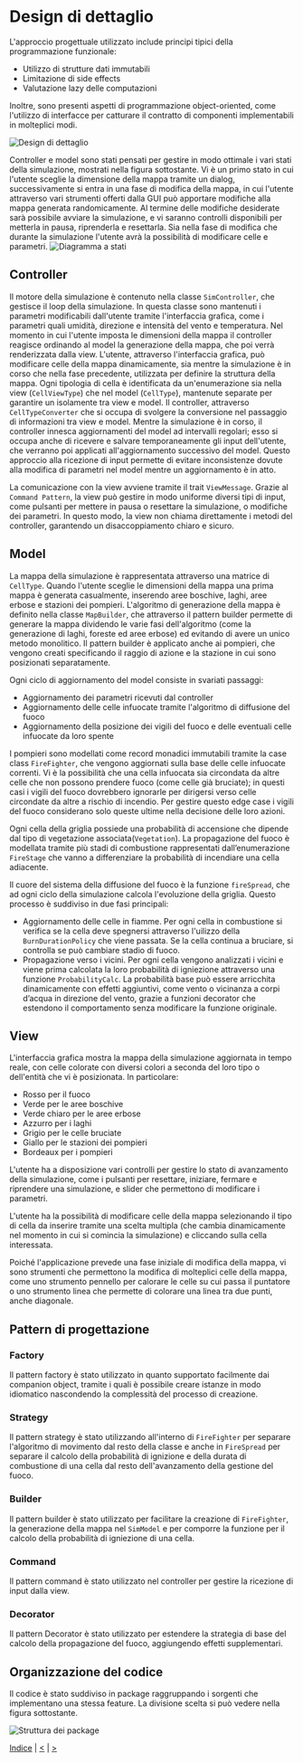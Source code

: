 # Design di dettaglio
L'approccio progettuale utilizzato include principi tipici della programmazione funzionale:
- Utilizzo di strutture dati immutabili 
- Limitazione di side effects
- Valutazione lazy delle computazioni

Inoltre, sono presenti aspetti di programmazione object-oriented, come l'utilizzo di interfacce per catturare il contratto di componenti implementabili in molteplici modi.

![Design di dettaglio](../img/detailed-design.png)

Controller e model sono stati pensati per gestire in modo ottimale i vari stati della simulazione, mostrati nella figura sottostante. Vi è un primo stato in cui l'utente sceglie la dimensione della mappa tramite un dialog, successivamente si entra in una fase di modifica della mappa, in cui l'utente attraverso vari strumenti offerti dalla GUI può apportare modifiche alla mappa generata randomicamente. Al termine delle modifiche desiderate sarà possibile avviare la simulazione, e vi saranno controlli disponibili per metterla in pausa, riprenderla e resettarla. Sia nella fase di modifica che durante la simulazione l'utente avrà la possibilità di modificare celle e parametri.
![Diagramma a stati](../img/state-diagram.png)


## Controller
Il motore della simulazione è contenuto nella classe `SimController`, che gestisce il loop della simulazione. In questa classe sono mantenuti i parametri modificabili dall'utente tramite l'interfaccia grafica, come i parametri quali umidità, direzione e intensità del vento e temperatura. Nel momento in cui l'utente imposta le dimensioni della mappa il controller reagisce ordinando al model la generazione della mappa, che poi verrà renderizzata dalla view. L'utente, attraverso l'interfaccia grafica, può modificare celle della mappa dinamicamente, sia mentre la simulazione è in corso che nella fase precedente, utilizzata per definire la struttura della mappa. Ogni tipologia di cella è identificata da un'enumerazione sia nella view (`CellViewType`) che nel model (`CellType`), mantenute separate per garantire un isolamente tra view e model. Il controller, attraverso `CellTypeConverter` che si occupa di svolgere la conversione nel passaggio di informazioni tra view e model. Mentre la simulazione è in corso, il controller innesca aggiornamenti del model ad intervalli regolari; esso si occupa anche di ricevere e salvare temporaneamente gli input dell'utente, che verranno poi applicati all'aggiornamento successivo del model. Questo approccio alla ricezione di input permette di evitare inconsistenze dovute alla modifica di parametri nel model mentre un aggiornamento è in atto.

<!-- TODO: viene effettivamente  utilizzato? -->
La comunicazione con la view avviene tramite il trait `ViewMessage`. Grazie al `Command Pattern`, la view può gestire in modo uniforme diversi tipi di input, come pulsanti per mettere in pausa o resettare la simulazione, o modifiche dei parametri. In questo modo, la view non chiama direttamente i metodi del controller, garantendo un disaccoppiamento chiaro e sicuro.

## Model
La mappa della simulazione è rappresentata attraverso una matrice di `CellType`. Quando l'utente sceglie le dimensioni della mappa una prima mappa è generata casualmente, inserendo aree boschive, laghi, aree erbose e stazioni dei pompieri. L'algoritmo di generazione della mappa è definito nella classe `MapBuilder`, che attraverso il pattern builder permette di generare la mappa dividendo le varie fasi dell'algoritmo (come la generazione di laghi, foreste ed aree erbose) ed evitando di avere un unico metodo monolitico. Il pattern builder è applicato anche ai pompieri, che vengono creati specificando il raggio di azione e la stazione in cui sono posizionati separatamente.

Ogni ciclo di aggiornamento del model consiste in svariati passaggi:
- Aggiornamento dei parametri ricevuti dal controller
- Aggiornamento delle celle infuocate tramite l'algoritmo di diffusione del fuoco
- Aggiornamento della posizione dei vigili del fuoco e delle eventuali celle infuocate da loro spente

I pompieri sono modellati come record monadici immutabili tramite la case class `FireFighter`, che vengono aggiornati sulla base delle celle infuocate correnti. Vi è la possibilità che una cella infuocata sia circondata da altre celle che non possono prendere fuoco (come celle già bruciate); in questi casi i vigili del fuoco dovrebbero ignorarle per dirigersi verso celle circondate da altre a rischio di incendio. Per gestire questo edge case i vigili del fuoco considerano solo queste ultime nella decisione delle loro azioni.  

Ogni cella della griglia possiede una probabilità di accensione che dipende dal tipo di vegetazione associata(`Vegetation`). La propagazione del fuoco è modellata tramite più stadi di combustione rappresentati dall’enumerazione `FireStage` che vanno a differenziare la probabilità di incendiare una cella adiacente. 

Il cuore del sistema della diffusione del fuoco è la funzione `fireSpread`, che ad ogni ciclo della simulazione calcola l'evoluzione della griglia. Questo processo è suddiviso in due fasi principali:
- Aggiornamento delle celle in fiamme. Per ogni cella in combustione si verifica se la cella deve spegnersi attraverso l'uilizzo della `BurnDurationPolicy` che viene passata. Se la cella continua a bruciare, si controlla se può cambiare stadio di fuoco.
- Propagazione verso i vicini. Per ogni cella vengono analizzati i vicini e viene prima calcolata la loro probabilità di igniezione attraverso una funzione `ProbabilityCalc`. La probabilità base può essere arricchita dinamicamente con effetti aggiuntivi, come vento o vicinanza a corpi d’acqua in direzione del vento, grazie a funzioni decorator che estendono il comportamento senza modificare la funzione originale.

## View
L'interfaccia grafica mostra la mappa della simulazione aggiornata in tempo reale, con celle colorate con diversi colori a seconda del loro tipo o dell'entità che vi è posizionata.
In particolare:
- Rosso per il fuoco
- Verde per le aree boschive
- Verde chiaro per le aree erbose
- Azzurro per i laghi
- Grigio per le celle bruciate
- Giallo per le stazioni dei pompieri
- Bordeaux per i pompieri

L'utente ha a disposizione vari controlli per gestire lo stato di avanzamento della simulazione, come i pulsanti per resettare, iniziare, fermare e riprendere una simulazione, e slider che permettono di modificare i parametri.

L'utente ha la possibilità di modificare celle della mappa selezionando il tipo di cella da inserire tramite una scelta multipla (che cambia dinamicamente nel momento in cui si comincia la simulazione) e cliccando sulla cella interessata. 

Poiché l'applicazione prevede una fase iniziale di modifica della mappa, vi sono strumenti che permettono la modifica di molteplici celle della mappa, come uno strumento pennello per calorare le celle su cui passa il puntatore o uno strumento linea che permette di colorare una linea tra due punti, anche diagonale. 


## Pattern di progettazione

### Factory
Il pattern factory è stato utilizzato in quanto supportato facilmente dai companion object, tramite i quali è possibile creare istanze in modo idiomatico nascondendo la complessità del processo di creazione.

### Strategy
Il pattern strategy è stato utilizzando all'interno di `FireFighter` per separare l'algoritmo di movimento dal resto della classe e anche in `FireSpread` per separare il calcolo della probabilità di ignizione e della durata di combustione di una cella dal resto dell'avanzamento della gestione del fuoco.

### Builder
Il pattern builder è stato utilizzato per facilitare la creazione di `FireFighter`, la generazione della mappa nel `SimModel` e per comporre la funzione per il calcolo della probabilità di igniezione di una cella.

### Command
Il pattern command è stato utilizzato nel controller per gestire la ricezione di input dalla view.

### Decorator
Il pattern Decorator è stato utilizzato per estendere la strategia di base del calcolo della propagazione del fuoco, aggiungendo effetti supplementari.



## Organizzazione del codice
Il codice è stato suddiviso in package raggruppando i sorgenti che implementano una stessa feature. La divisione scelta si può vedere nella figura sottostante.

![Struttura dei package](../img/package-structure.png)

[Indice](../index.md) |
[<](../3-architecture/index.md) |
[>](../5-implementation/index.md)
